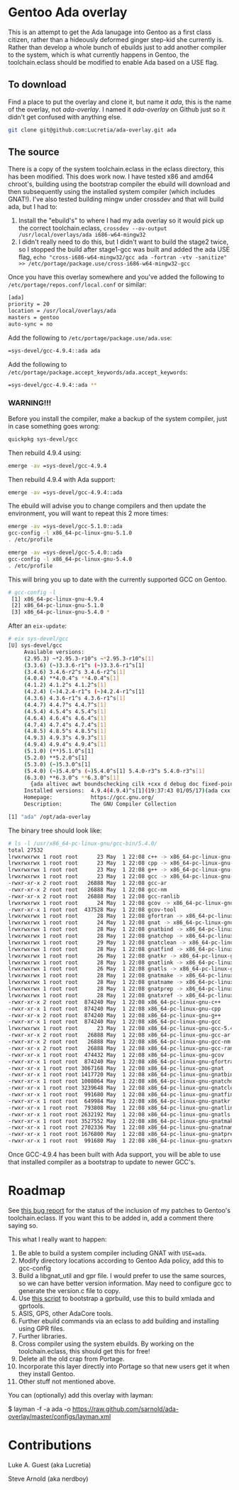 # Gentoo Ada overlay

This is an attempt to get the Ada lanugage into Gentoo as a first class citizen, rather than a hideously deformed ginger
step-kid she currently is. Rather than develop a whole bunch of ebuilds just to add another compiler to the system, which
is what currently happens in Gentoo, the toolchain.eclass should be modified to enable Ada based on a USE flag.

## To download

Find a place to put the overlay and clone it, but name it *ada*, this is the name of the overlay, not *ada-overlay*. I
named it *ada-overlay* on Github just so it didn't get confused with anything else.

```bash
git clone git@github.com:Lucretia/ada-overlay.git ada
```

## The source

There is a copy of the system toolchain.eclass in the eclass directory, this has been modified. This does work now. I
have tested x86 and amd64 chroot's, building using the bootstrap compiler the ebuild will download and then subsequently
using the installed system compiler (which includes GNAT!). I've also tested building mingw under crossdev and that will
build ada, but I had to:

1. Install the "ebuild's" to where I had my ada overlay so it would pick up the correct toolchain.eclass,
```crossdev --ov-output /usr/local/overlays/ada i686-w64-mingw32```
2. I didn't really need to do this, but I didn't want to build the stage2 twice, so I stopped the build after stage1-gcc
   was built and added the ada USE flag,
```echo "cross-i686-w64-mingw32/gcc ada -fortran -vtv -sanitize" >> /etc/portage/package.use/cross-i686-w64-mingw32-gcc```

Once you have this overlay somewhere and you've added the following to ```/etc/portage/repos.conf/local.conf``` or similar:

```bash
[ada]
priority = 20
location = /usr/local/overlays/ada
masters = gentoo
auto-sync = no
```

Add the following to ```/etc/portage/package.use/ada.use```:

```bash
=sys-devel/gcc-4.9.4::ada ada
```

Add the following to ```/etc/portage/package.accept_keywords/ada.accept_keywords```:

```bash
=sys-devel/gcc-4.9.4::ada **
```

### WARNING!!!

Before you install the compiler, make a backup of the system compiler, just in case something goes wrong:

```bash
quickpkg sys-devel/gcc
```

Then rebuild 4.9.4 using:

```bash
emerge -av =sys-devel/gcc-4.9.4
```

Then rebuild 4.9.4 with Ada support:

```bash
emerge -av =sys-devel/gcc-4.9.4::ada
```

The ebuild will advise you to change compilers and then update the environment, you will want to repeat this 2 more times:

```bash
emerge -av =sys-devel/gcc-5.1.0::ada
gcc-config -l x86_64-pc-linux-gnu-5.1.0
. /etc/profile
```

```bash
emerge -av =sys-devel/gcc-5.4.0::ada
gcc-config -l x86_64-pc-linux-gnu-5.4.0
. /etc/profile
```

This will bring you up to date with the currently supported GCC on Gentoo.

```bash
# gcc-config -l
 [1] x86_64-pc-linux-gnu-4.9.4
 [2] x86_64-pc-linux-gnu-5.1.0
 [3] x86_64-pc-linux-gnu-5.4.0 *
```

After an ```eix-update```:

```bash
# eix sys-devel/gcc
[U] sys-devel/gcc
     Available versions:  
     (2.95.3) ~*2.95.3-r10^s ~*2.95.3-r10^s[1]
     (3.3.6) (~)3.3.6-r1^s (~)3.3.6-r1^s[1]
     (3.4.6) 3.4.6-r2^s 3.4.6-r2^s[1]
     (4.0.4) **4.0.4^s **4.0.4^s[1]
     (4.1.2) 4.1.2^s 4.1.2^s[1]
     (4.2.4) (~)4.2.4-r1^s (~)4.2.4-r1^s[1]
     (4.3.6) 4.3.6-r1^s 4.3.6-r1^s[1]
     (4.4.7) 4.4.7^s 4.4.7^s[1]
     (4.5.4) 4.5.4^s 4.5.4^s[1]
     (4.6.4) 4.6.4^s 4.6.4^s[1]
     (4.7.4) 4.7.4^s 4.7.4^s[1]
     (4.8.5) 4.8.5^s 4.8.5^s[1]
     (4.9.3) 4.9.3^s 4.9.3^s[1]
     (4.9.4) 4.9.4^s 4.9.4^s[1]
     (5.1.0) (**)5.1.0^s[1]
     (5.2.0) **5.2.0^s[1]
     (5.3.0) (~)5.3.0^s[1]
     (5.4.0) (~)5.4.0^s (~)5.4.0^s[1] 5.4.0-r3^s 5.4.0-r3^s[1]
     (6.3.0) **6.3.0^s **6.3.0^s[1]
       {ada altivec awt boundschecking cilk +cxx d debug doc fixed-point +fortran gcj go graphite hardened jit libssp mpx mudflap multilib +nls nopie nossp +nptl objc objc++ objc-gc +openmp +pch pie regression-test +sanitize ssp vanilla +vtv}
     Installed versions:  4.9.4(4.9.4)^s[1](19:37:43 01/05/17)(ada cxx fortran multilib nls nptl openmp sanitize vtv -altivec -awt -cilk -debug -doc -fixed-point -gcj -go -graphite -hardened -libssp -nopie -nossp -objc -objc++ -objc-gc -regression-test -vanilla) 5.1.0(5.1.0)^s[1](20:35:09 01/05/17)(cxx fortran multilib nls nptl openmp sanitize vtv -ada -altivec -awt -cilk -debug -doc -fixed-point -gcj -go -graphite -hardened -jit -libssp -mpx -nopie -nossp -objc -objc++ -objc-gc -regression-test -vanilla) 5.4.0(5.4.0)^s[1](22:08:39 01/05/17)(ada cxx fortran multilib nls nptl openmp sanitize vtv -altivec -awt -cilk -debug -doc -fixed-point -gcj -go -graphite -hardened -jit -libssp -mpx -nopie -nossp -objc -objc++ -objc-gc -regression-test -vanilla)
     Homepage:            https://gcc.gnu.org/
     Description:         The GNU Compiler Collection

[1] "ada" /opt/ada-overlay
```

The binary tree should look like:

```bash
# ls -l /usr/x86_64-pc-linux-gnu/gcc-bin/5.4.0/
total 27532
lrwxrwxrwx 1 root root      23 May  1 22:08 c++ -> x86_64-pc-linux-gnu-c++
lrwxrwxrwx 1 root root      23 May  1 22:08 cpp -> x86_64-pc-linux-gnu-cpp
lrwxrwxrwx 1 root root      23 May  1 22:08 g++ -> x86_64-pc-linux-gnu-g++
lrwxrwxrwx 1 root root      23 May  1 22:08 gcc -> x86_64-pc-linux-gnu-gcc
-rwxr-xr-x 2 root root   26888 May  1 22:08 gcc-ar
-rwxr-xr-x 2 root root   26888 May  1 22:08 gcc-nm
-rwxr-xr-x 2 root root   26888 May  1 22:08 gcc-ranlib
lrwxrwxrwx 1 root root      24 May  1 22:08 gcov -> x86_64-pc-linux-gnu-gcov
-rwxr-xr-x 1 root root  437528 May  1 22:08 gcov-tool
lrwxrwxrwx 1 root root      28 May  1 22:08 gfortran -> x86_64-pc-linux-gnu-gfortran
lrwxrwxrwx 1 root root      24 May  1 22:08 gnat -> x86_64-pc-linux-gnu-gnat
lrwxrwxrwx 1 root root      28 May  1 22:08 gnatbind -> x86_64-pc-linux-gnu-gnatbind
lrwxrwxrwx 1 root root      28 May  1 22:08 gnatchop -> x86_64-pc-linux-gnu-gnatchop
lrwxrwxrwx 1 root root      29 May  1 22:08 gnatclean -> x86_64-pc-linux-gnu-gnatclean
lrwxrwxrwx 1 root root      28 May  1 22:08 gnatfind -> x86_64-pc-linux-gnu-gnatfind
lrwxrwxrwx 1 root root      26 May  1 22:08 gnatkr -> x86_64-pc-linux-gnu-gnatkr
lrwxrwxrwx 1 root root      28 May  1 22:08 gnatlink -> x86_64-pc-linux-gnu-gnatlink
lrwxrwxrwx 1 root root      26 May  1 22:08 gnatls -> x86_64-pc-linux-gnu-gnatls
lrwxrwxrwx 1 root root      28 May  1 22:08 gnatmake -> x86_64-pc-linux-gnu-gnatmake
lrwxrwxrwx 1 root root      28 May  1 22:08 gnatname -> x86_64-pc-linux-gnu-gnatname
lrwxrwxrwx 1 root root      28 May  1 22:08 gnatprep -> x86_64-pc-linux-gnu-gnatprep
lrwxrwxrwx 1 root root      28 May  1 22:08 gnatxref -> x86_64-pc-linux-gnu-gnatxref
-rwxr-xr-x 2 root root  874240 May  1 22:08 x86_64-pc-linux-gnu-c++
-rwxr-xr-x 1 root root  874240 May  1 22:08 x86_64-pc-linux-gnu-cpp
-rwxr-xr-x 2 root root  874240 May  1 22:08 x86_64-pc-linux-gnu-g++
-rwxr-xr-x 1 root root  874240 May  1 22:08 x86_64-pc-linux-gnu-gcc
lrwxrwxrwx 1 root root      23 May  1 22:08 x86_64-pc-linux-gnu-gcc-5.4.0 -> x86_64-pc-linux-gnu-gcc
-rwxr-xr-x 2 root root   26888 May  1 22:08 x86_64-pc-linux-gnu-gcc-ar
-rwxr-xr-x 2 root root   26888 May  1 22:08 x86_64-pc-linux-gnu-gcc-nm
-rwxr-xr-x 2 root root   26888 May  1 22:08 x86_64-pc-linux-gnu-gcc-ranlib
-rwxr-xr-x 1 root root  474432 May  1 22:08 x86_64-pc-linux-gnu-gcov
-rwxr-xr-x 1 root root  874240 May  1 22:08 x86_64-pc-linux-gnu-gfortran
-rwxr-xr-x 1 root root 3067168 May  1 22:08 x86_64-pc-linux-gnu-gnat
-rwxr-xr-x 1 root root 1417720 May  1 22:08 x86_64-pc-linux-gnu-gnatbind
-rwxr-xr-x 1 root root 1008064 May  1 22:08 x86_64-pc-linux-gnu-gnatchop
-rwxr-xr-x 1 root root 3239648 May  1 22:08 x86_64-pc-linux-gnu-gnatclean
-rwxr-xr-x 1 root root  991680 May  1 22:08 x86_64-pc-linux-gnu-gnatfind
-rwxr-xr-x 1 root root  649984 May  1 22:08 x86_64-pc-linux-gnu-gnatkr
-rwxr-xr-x 1 root root  793808 May  1 22:08 x86_64-pc-linux-gnu-gnatlink
-rwxr-xr-x 1 root root 2632192 May  1 22:08 x86_64-pc-linux-gnu-gnatls
-rwxr-xr-x 1 root root 3527552 May  1 22:08 x86_64-pc-linux-gnu-gnatmake
-rwxr-xr-x 1 root root 2702336 May  1 22:08 x86_64-pc-linux-gnu-gnatname
-rwxr-xr-x 1 root root 1676800 May  1 22:08 x86_64-pc-linux-gnu-gnatprep
-rwxr-xr-x 1 root root  991680 May  1 22:08 x86_64-pc-linux-gnu-gnatxref
```

Once GCC-4.9.4 has been built with Ada support, you will be able to use that installed compiler as a bootstrap to update
to newer GCC's.

# Roadmap

See [this bug report](https://bugs.gentoo.org/show_bug.cgi?id=592060) for the status of the inclusion of my patches to
Gentoo's toolchain.eclass. If you want this to be added in, add a comment there saying so.

This what I really want to happen:

1. Be able to build a system compiler including GNAT with ```USE=ada```.
2. Modify directory locations according to Gentoo Ada policy, add this to gcc-config
3. Build a libgnat_util and gpr file. I would prefer to use the same sources, so we can have better version information. May need to configure gcc to generate the version.c file to copy.
4. Use [this script](https://github.com/AdaCore/gprbuild/commit/eaa3b24efeba20c3ebc1fd091fa9d78ad3a6510a) to bootstrap a gprbuild, use this to build xmlada and gprtools.
5. ASIS, GPS, other AdaCore tools.
6. Further ebuild commands via an eclass to add building and installing using GPR files.
7. Further libraries.
8. Cross compiler using the system ebuilds. By working on the toolchain.eclass, this should get this for free!
9. Delete all the old crap from Portage.
10. Incorporate this layer directly into Portage so that new users get it when they install Gentoo.
11. Other stuff not mentioned above.

You can (optionally) add this overlay with layman:

$ layman -f -a ada -o https://raw.github.com/sarnold/ada-overlay/master/configs/layman.xml

# Contributions

Luke A. Guest (aka Lucretia)

Steve Arnold (aka nerdboy)
